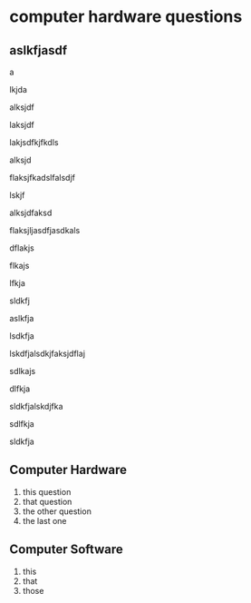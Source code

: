 # computer hardware questions

## aslkfjasdf

a

lkjda

alksjdf

laksjdf

lakjsdfkjfkdls

alksjd

flaksjfkadslfalsdjf

lskjf

alksjdfaksd

flaksjljasdfjasdkals

dflakjs

flkajs

lfkja

sldkfj

aslkfja

lsdkfja

lskdfjalsdkjfaksjdflaj

sdlkajs

dlfkja

sldkfjalskdjfka

sdlfkja

sldkfja

## Computer Hardware

1. this question
2. that question
3. the other question
4. the last one

## Computer Software

1. this
2. that
3. those

